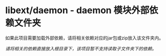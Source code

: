 # libext/daemon - daemon 模块外部依赖文件夹

如果此项目需要加载外部依赖，请将相关依赖对应的jar包或zip放入该文件夹内。

*请将相关的依赖直接放入根目录下，该项目暂不支持读取子文件夹下的依赖。*
